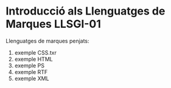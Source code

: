 # Introducció als Llenguatges de Marques LLSGI-01
Llenguatges de marques penjats:
1. exemple CSS.txr
2. exemple HTML
3. exemple PS
4. exemple RTF
5. exemple XML
